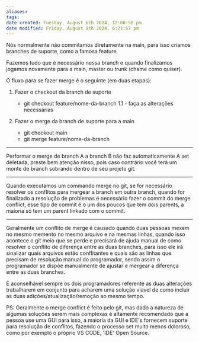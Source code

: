```yaml
---
aliases: 
tags: 
date created: Tuesday, August 6th 2024, 12:00:58 pm
date modified: Friday, August 9th 2024, 6:21:57 pm
---
```


Nós normalmente não commitamos diretamente na main, para isso criamos branches de suporte, como a famosa feature.

Fazemos tudo que é necessário nessa branch e quando finalizamos jogamos novamente para a main, master ou trunk (chame como quiser).

O fluxo para se fazer merge é o seguinte (em duas etapas):

1. Fazer o checkout da branch de suporte
    - git checkout feature/nome-da-branch
    1.1 - faça as alterações necessárias

2. Fazer o merge da branch de suporte para a main
    - git checkout main
    - git merge feature/nome-da-branch

---

Performar o merge de branch A a branch B não faz automaticamente A set deletada, preste bem atenção nisso, pois caso contrário você terá um monte de branch sobrando dentro de seu projeto git.

---

Quando executamos um commando merge no git, se for necessário resolver os conflitos para mergear a branch em outra branch, quando for finalizado a resolução de problemas é necessário fazer o commit do merge conflict, esse tipo de commit é o um dos poucos que tem dois parents, a maioria só tem um parent linkado com o commit.

---

Geralmente um conflito de merge é causado quando duas pessoas mexem no mesmo memento no mesmo arquivo e na mesmas linhas, quando isso acontece o git meio que se perde e precisará de ajuda manual de como resolver o conflito de diferença entre as duas branches, para isso ele irá sinalizar quais arquivos estão conflitantes e quais são as linhas que precisam de resolução manual do programador, sendo assim o programador se dispõe manualmente de ajustar e mergear a diferença entre as duas branches.

É aconselhável sempre os dois programadores referente as duas alterações trabalharem em conjunto para acharem uma solução viavel de como incluir as duas adições/atualização/remoção ao mesmo tempo.

PS: Geralmente o merge conflict é feito pelo git, mas dado a natureza de algumas soluções serem mais complexas é altamente recomendado que a pessoa use uma GUI para isso, a maioria da GUI e IDE's fornecem suporte para resolução de conflitos, fazendo o processo set muito menos doloroso, como por exemplo o próprio VS CODE, 'IDE' Open Source.
